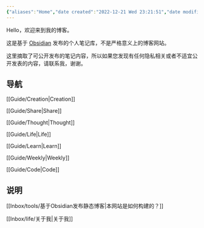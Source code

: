 ```yaml
---
{"aliases":"Home","date created":"2022-12-21 Wed 23:21:51","date modified":"2024-02-21 Wed 19:47:58","dg-home":true,"dg-publish":true,"permalink":"/Home/","tags":["gardenEntry"],"dgPassFrontmatter":true}
---
```



Hello，欢迎来到我的博客。

这是基于 [Obsidian](https://obsidian.md) 发布的个人笔记库，不是严格意义上的博客网站。

这里摘取了可公开发布的笔记内容，所以如果您发现有任何隐私相关或者不适宜公开发表的内容，请联系我，谢谢。

## 导航

[[Guide/Creation\|Creation]]

[[Guide/Share\|Share]]

[[Guide/Thought\|Thought]]

[[Guide/Life\|Life]]

[[Guide/Learn\|Learn]]

[[Guide/Weekly\|Weekly]]

[[Guide/Code\|Code]]

## 说明

[[Inbox/tools/基于Obsidian发布静态博客\|本网站是如何构建的？]]

[[Inbox/life/关于我\|关于我]]

